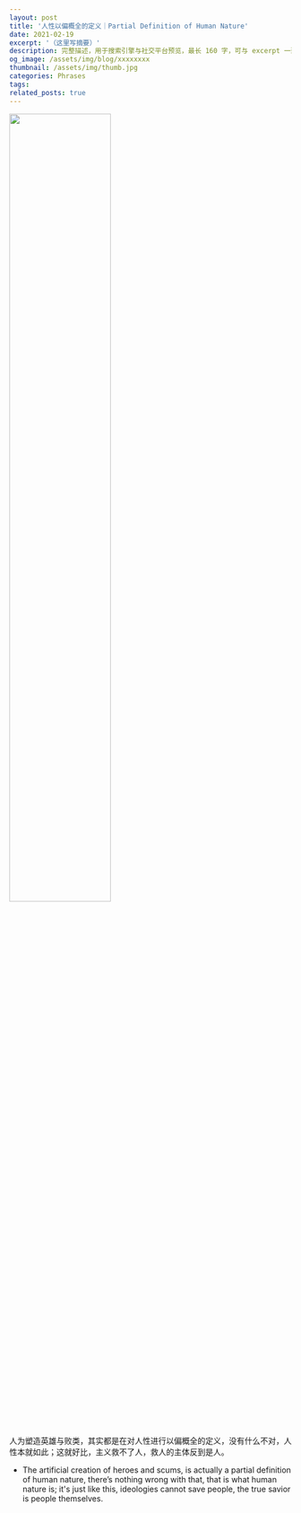 ```yaml
---
layout: post
title: '人性以偏概全的定义｜Partial Definition of Human Nature'
date: 2021-02-19
excerpt: '（这里写摘要）'
description: 完整描述，用于搜索引擎与社交平台预览，最长 160 字，可与 excerpt 一致
og_image: /assets/img/blog/xxxxxxxx
thumbnail: /assets/img/thumb.jpg
categories: Phrases
tags: 
related_posts: true
---
```


<img src="{{ '/assets/img/blog/xxxxxxxx' | relative_url }}" style="width:60%;">

人为塑造英雄与败类，其实都是在对人性进行以偏概全的定义，没有什么不对，人性本就如此；这就好比，主义救不了人，救人的主体反到是人。

- The artificial creation of heroes and scums, is actually a partial definition of human nature, there’s nothing wrong with that, that is what human nature is; it's just like this, ideologies cannot save people, the true savior is people themselves.